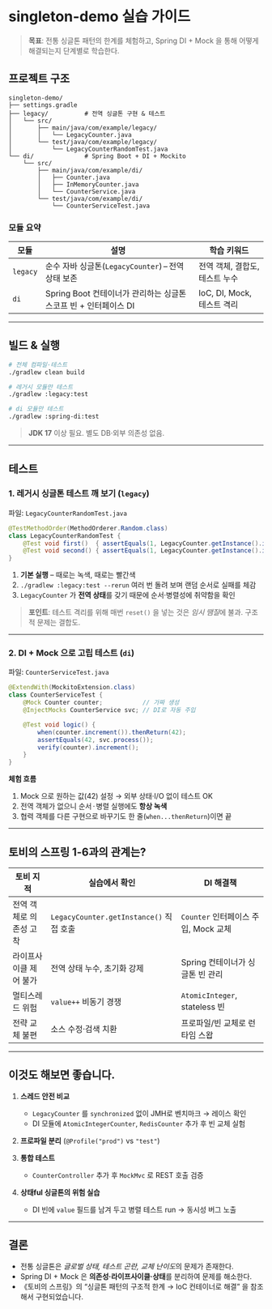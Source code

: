 # singleton-demo 실습 가이드

> **목표**: 전통 싱글톤 패턴의 한계를 체험하고, Spring DI + Mock 을 통해 어떻게 해결되는지 단계별로 학습한다.

## 프로젝트 구조

```
singleton-demo/
├── settings.gradle
├── legacy/          # 전역 싱글톤 구현 & 테스트
│   └── src/
│       ├── main/java/com/example/legacy/
│       │   └── LegacyCounter.java
│       └── test/java/com/example/legacy/
│           └── LegacyCounterRandomTest.java
└── di/              # Spring Boot + DI + Mockito
    └── src/
        ├── main/java/com/example/di/
        │   ├── Counter.java
        │   ├── InMemoryCounter.java
        │   └── CounterService.java
        └── test/java/com/example/di/
            └── CounterServiceTest.java
```

### 모듈 요약

| 모듈       | 설명                                          | 학습 키워드                |
| -------- | ------------------------------------------- | --------------------- |
| `legacy` | 순수 자바 싱글톤(`LegacyCounter`) – 전역 상태 보존       | 전역 객체, 결합도, 테스트 누수    |
| `di`     | Spring Boot 컨테이너가 관리하는 싱글톤 스코프 빈 + 인터페이스 DI | IoC, DI, Mock, 테스트 격리 |

---

## 빌드 & 실행

```bash
# 전체 컴파일·테스트
./gradlew clean build

# 레거시 모듈만 테스트
./gradlew :legacy:test

# di 모듈만 테스트
./gradlew :spring-di:test

```

> **JDK 17** 이상 필요. 별도 DB·외부 의존성 없음.

---

## 테스트

### 1. 레거시 싱글톤 테스트 깨 보기 (`legacy`)

파일: `LegacyCounterRandomTest.java`

```java
@TestMethodOrder(MethodOrderer.Random.class)
class LegacyCounterRandomTest {
    @Test void first()  { assertEquals(1, LegacyCounter.getInstance().increment()); }
    @Test void second() { assertEquals(1, LegacyCounter.getInstance().increment()); }
}
```

1. **기본 실행** – 때로는 녹색, 때로는 빨간색<br>
2. `./gradlew :legacy:test --rerun` 여러 번 돌려 보며 랜덤 순서로 실패를 체감
3. `LegacyCounter` 가 **전역 상태**를 갖기 때문에 순서·병렬성에 취약함을 확인

> **포인트**: 테스트 격리를 위해 매번 `reset()` 을 넣는 것은 *임시 땜질*에 불과. 구조적 문제는 결합도.

---

### 2. DI + Mock 으로 고립 테스트 (`di`)

파일: `CounterServiceTest.java`

```java
@ExtendWith(MockitoExtension.class)
class CounterServiceTest {
    @Mock Counter counter;           // 가짜 생성
    @InjectMocks CounterService svc; // DI로 자동 주입

    @Test void logic() {
        when(counter.increment()).thenReturn(42);
        assertEquals(42, svc.process());
        verify(counter).increment();
    }
}
```

**체험 흐름**

1. Mock 으로 원하는 값(42) 설정 → 외부 상태·I/O 없이 테스트 OK
2. 전역 객체가 없으니 순서 · 병렬 실행에도 **항상 녹색**
3. 협력 객체를 다른 구현으로 바꾸기도 한 줄(`when...thenReturn`)이면 끝

---

## 토비의 스프링 1-6과의 관계는?

| 토비 지적         | 실습에서 확인                             | DI 해결책                       |
| ------------- | ----------------------------------- | ---------------------------- |
| 전역 객체로 의존성 고착 | `LegacyCounter.getInstance()` 직접 호출 | `Counter` 인터페이스 주입, Mock 교체  |
| 라이프사이클 제어 불가  | 전역 상태 누수, 초기화 강제                    | Spring 컨테이너가 싱글톤 빈 관리        |
| 멀티스레드 위험      | `value++` 비동기 경쟁                    | `AtomicInteger`, stateless 빈 |
| 전략 교체 불편      | 소스 수정·검색 치환                         | 프로파일/빈 교체로 런타임 스왑            |

---

## 이것도 해보면 좋습니다.

1. **스레드 안전 비교**

   * `LegacyCounter` 를 `synchronized` 없이 JMH로 벤치마크 → 레이스 확인
   * DI 모듈에 `AtomicIntegerCounter`, `RedisCounter` 추가 후 빈 교체 실험
2. **프로파일 분리** (`@Profile("prod")` vs `"test"`)
3. **통합 테스트**

   * `CounterController` 추가 후 `MockMvc` 로 REST 호출 검증
4. **상태ful 싱글톤의 위험 실습**

   * DI 빈에 `value` 필드를 남겨 두고 병렬 테스트 run → 동시성 버그 노출

---

## 결론

* 전통 싱글톤은 *글로벌 상태, 테스트 곤란, 교체 난이도*의 문제가 존재한다.
* Spring DI + Mock 은 **의존성·라이프사이클·상태**를 분리하여 문제를 해소한다.
* 《토비의 스프링》의 “싱글톤 패턴의 구조적 한계 → IoC 컨테이너로 해결” 을 참조해서 구현되었습니다.